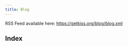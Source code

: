 ```yaml
---
title: Blog
---
```


RSS Feed available here: <https://getkiss.org/blog/blog.xml>

## Index

<ul style="padding:0">

</ul>
